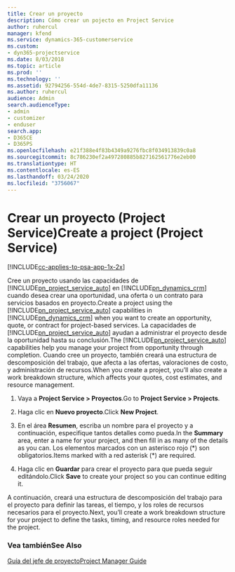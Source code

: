 ```yaml
---
title: Crear un proyecto
description: Cómo crear un pojecto en Project Service
author: ruhercul
manager: kfend
ms.service: dynamics-365-customerservice
ms.custom:
- dyn365-projectservice
ms.date: 8/03/2018
ms.topic: article
ms.prod: ''
ms.technology: ''
ms.assetid: 92794256-554d-4de7-8315-5250dfa11136
ms.author: ruhercul
audience: Admin
search.audienceType:
- admin
- customizer
- enduser
search.app:
- D365CE
- D365PS
ms.openlocfilehash: e21f388e4f83b4349a9276fbc8f034913839c0a8
ms.sourcegitcommit: 8c786230ef2a497280885b827162561776e2eb00
ms.translationtype: HT
ms.contentlocale: es-ES
ms.lasthandoff: 03/24/2020
ms.locfileid: "3756067"
---
```

# <a name="create-a-project-project-service"></a><span data-ttu-id="e8ef2-103">Crear un proyecto (Project Service)</span><span class="sxs-lookup"><span data-stu-id="e8ef2-103">Create a project (Project Service)</span></span>

[!INCLUDE[cc-applies-to-psa-app-1x-2x](../includes/cc-applies-to-psa-app-1x-2x.md)]

<span data-ttu-id="e8ef2-104">Cree un proyecto usando las capacidades de [!INCLUDE[pn_project_service_auto](../includes/pn-project-service-auto.md)] en [!INCLUDE[pn_dynamics_crm](../includes/pn-dynamics-crm.md)] cuando desea crear una oportunidad, una oferta o un contrato para servicios basados en proyecto.</span><span class="sxs-lookup"><span data-stu-id="e8ef2-104">Create a project using the [!INCLUDE[pn_project_service_auto](../includes/pn-project-service-auto.md)] capabilities in [!INCLUDE[pn_dynamics_crm](../includes/pn-dynamics-crm.md)] when you want to create an opportunity, quote, or contract for project-based services.</span></span> <span data-ttu-id="e8ef2-105">La capacidades de [!INCLUDE[pn_project_service_auto](../includes/pn-project-service-auto.md)] ayudan a administrar el proyecto desde la oportunidad hasta su conclusión.</span><span class="sxs-lookup"><span data-stu-id="e8ef2-105">The [!INCLUDE[pn_project_service_auto](../includes/pn-project-service-auto.md)] capabilities help you manage your project from opportunity through completion.</span></span> <span data-ttu-id="e8ef2-106">Cuando cree un proyecto, también creará una estructura de descomposición del trabajo, que afecta a las ofertas, valoraciones de costo, y administración de recursos.</span><span class="sxs-lookup"><span data-stu-id="e8ef2-106">When you create a project, you’ll also create a work breakdown structure, which affects your quotes, cost estimates, and resource management.</span></span>  
  
1.  <span data-ttu-id="e8ef2-107">Vaya a **Project Service > Proyectos**.</span><span class="sxs-lookup"><span data-stu-id="e8ef2-107">Go to **Project Service > Projects**.</span></span>  
  
2.  <span data-ttu-id="e8ef2-108">Haga clic en **Nuevo proyecto**.</span><span class="sxs-lookup"><span data-stu-id="e8ef2-108">Click **New Project**.</span></span>  
  
3.  <span data-ttu-id="e8ef2-109">En el área **Resumen**, escriba un nombre para el proyecto y a continuación, especifique tantos detalles como pueda.</span><span class="sxs-lookup"><span data-stu-id="e8ef2-109">In the **Summary** area, enter a name for your project, and then fill in as many of the details as you can.</span></span> <span data-ttu-id="e8ef2-110">Los elementos marcados con un asterisco rojo (\*) son obligatorios.</span><span class="sxs-lookup"><span data-stu-id="e8ef2-110">Items marked with a red asterisk (\*) are required.</span></span>  
  
4.  <span data-ttu-id="e8ef2-111">Haga clic en **Guardar** para crear el proyecto para que pueda seguir editándolo.</span><span class="sxs-lookup"><span data-stu-id="e8ef2-111">Click **Save** to create your project so you can continue editing it.</span></span>  
  
<span data-ttu-id="e8ef2-112">A continuación, creará una estructura de descomposición del trabajo para el proyecto para definir las tareas, el tiempo, y los roles de recursos necesarios para el proyecto.</span><span class="sxs-lookup"><span data-stu-id="e8ef2-112">Next, you’ll create a work breakdown structure for your project to define the tasks, timing, and resource roles needed for the project.</span></span>  
  
### <a name="see-also"></a><span data-ttu-id="e8ef2-113">Vea también</span><span class="sxs-lookup"><span data-stu-id="e8ef2-113">See Also</span></span>  
 [<span data-ttu-id="e8ef2-114">Guía del jefe de proyecto</span><span class="sxs-lookup"><span data-stu-id="e8ef2-114">Project Manager Guide</span></span>](../project-service/project-manager-guide.md)
